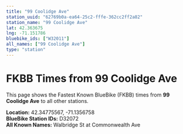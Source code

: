 ```yaml
---
title: "99 Coolidge Ave"
station_uuid: "62769b0a-ea64-25c2-fffe-362cc2ff2a82"
station_name: "99 Coolidge Ave"
lat: 42.363675
lng: -71.151786
bluebike_ids: ["W32011"]
all_names: ["99 Coolidge Ave"]
type: "station"
---
```


# FKBB Times from 99 Coolidge Ave

This page shows the Fastest Known BlueBike (FKBB) times from **99 Coolidge Ave** to all other stations.

**Location:** 42.34775567, -71.1356758  
**BlueBike Station IDs:** D32072  
**All Known Names:** Walbridge St at Commonwealth Ave

